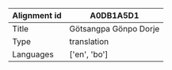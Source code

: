 |Alignment id | A0DB1A5D1
| --- | --- 
|Title | Götsangpa Gönpo Dorje 
|Type | translation
|Languages | ['en', 'bo']